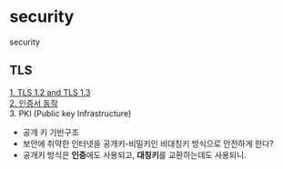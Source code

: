 # security
security



## TLS  
[1. TLS 1.2 and TLS 1.3](/tls/tls.md)  
[2. 인증서 동작](/tls/certificate.md)  
3. PKI (Public key Infrastructure)  
 * 공개 키 기반구조  
 * 보안에 취약한 인터넷을 공개키-비밀키인 비대칭키 방식으로 안전하게 한다?  
 * 공개키 방식은 **인증**에도 사용되고, **대칭키**를 교환하는데도 사용되니.  
 
